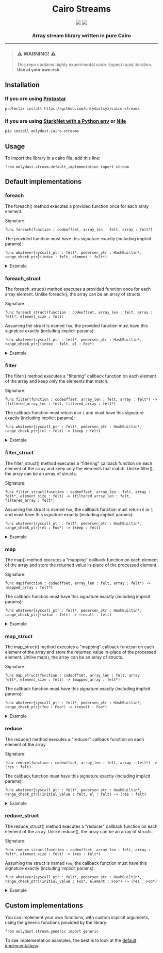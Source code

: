 <div align="center">
  <h1 align="center">Cairo Streams</h1>
  <p align="center">
    <a href="https://discord.gg/onlydust">
        <img src="https://img.shields.io/badge/Discord-6666FF?style=for-the-badge&logo=discord&logoColor=white">
    </a>
    <a href="https://twitter.com/intent/follow?screen_name=onlydust_xyz">
        <img src="https://img.shields.io/badge/Twitter-1DA1F2?style=for-the-badge&logo=twitter&logoColor=white">
    </a>       
  </p>
  
  <h3 align="center">Array stream library written in pure Cairo</h3>
</div>

---

> ### ⚠️ WARNING! ⚠️
>
> This repo contains highly experimental code.
> Expect rapid iteration.
> **Use at your own risk.**


## Installation

### If you are using [Protostar](https://docs.swmansion.com/protostar/)

```bash
protostar install https://github.com/onlydustxyz/cairo-streams
```

### If you are using [StarkNet with a Python env](https://starknet.io/docs/quickstart.html) or [Nile](https://github.com/OpenZeppelin/nile)

```bash
pip install onlydust-cairo-streams
```

## Usage

To import the library in a cairo file, add this line:

```cairo
from onlydust.stream.default_implementation import stream
```

## Default implementations

### foreach

The foreach() method executes a provided function once for each array element.

Signature:
```cairo
func foreach(function : codeoffset, array_len : felt, array : felt*)
```

The provided function must have this signature exactly (including implicit params):
```cairo
func whatever{syscall_ptr : felt*, pedersen_ptr : HashBuiltin*, range_check_ptr}(index : felt, element : felt*)
```

<details>
  <summary>Example</summary>

```cairo
func test_foreach{syscall_ptr : felt*, pedersen_ptr : HashBuiltin*, range_check_ptr}():
    alloc_locals

    let (local array : felt*) = alloc()
    assert array[0] = 1
    assert array[1] = 1
    assert array[2] = 1
    assert array[3] = 7

    stream.foreach(do_something, 4, array)

    return ()
end

func do_something{syscall_ptr : felt*, pedersen_ptr : HashBuiltin*, range_check_ptr}(index : felt, el : felt*):
    ...
    return ()
end
```

Look [here](./src/onlydust/stream/tests/test_foreach.cairo) for a full working example.
</details>

### foreach_struct

The foreach_struct() method executes a provided function once for each array element. Unlike foreach(), the array can be an array of structs.

Signature:
```cairo
func foreach_struct(function : codeoffset, array_len : felt, array : felt*, element_size : felt)
```

Assuming the struct is named `Foo`, the provided function must have this signature exactly (including implicit params):
```cairo
func whatever{syscall_ptr : felt*, pedersen_ptr : HashBuiltin*, range_check_ptr}(index : felt, el : Foo*)
```

<details>
  <summary>Example</summary>

```cairo
struct Foo:
    member x : felt
    member y : felt
end

func test_foreach_struct{syscall_ptr : felt*, pedersen_ptr : HashBuiltin*, range_check_ptr}():
    alloc_locals

    let (local array : Foo*) = alloc()
    assert array[0] = Foo(1, 10)
    assert array[1] = Foo(1, 10)
    assert array[2] = Foo(2, 20)
    assert array[3] = Foo(7, 70)

    stream.foreach_struct(do_something, 4, array, Foo.SIZE)

    return ()
end

func do_something{syscall_ptr : felt*, pedersen_ptr : HashBuiltin*, range_check_ptr}(el : Foo*):
    ...
    return ()
end
```

Look [here](./src/onlydust/stream/tests/test_foreach.cairo) for a full working example.
</details>

### filter

The filter() method executes a "filtering" callback function on each element of the array and keep only the elements that match.

Signature:
```cairo
func filter(function : codeoffset, array_len : felt, array : felt*) -> (filtered_array_len : felt, filtered_array : felt*)
```

The callback function must return `0` or `1` and must have this signature exactly (including implicit params):
```cairo
func whatever{syscall_ptr : felt*, pedersen_ptr : HashBuiltin*, range_check_ptr}(el : felt) -> (keep : felt)
```

<details>
  <summary>Example</summary>

```cairo
func test_filter{syscall_ptr : felt*, pedersen_ptr : HashBuiltin*, range_check_ptr}():
    alloc_locals

    let (local array : felt*) = alloc()
    assert array[0] = 1
    assert array[1] = 2
    assert array[2] = 8
    assert array[3] = 7

    let (local filtered_array_len : felt, filtered_array : felt*) = stream.filter(
        keep_even, 4, array
    )

    assert 2 = filtered_array_len
    assert 2 = filtered_array[0]
    assert 8 = filtered_array[1]

    return ()
end

func keep_even{syscall_ptr : felt*, pedersen_ptr : HashBuiltin*, range_check_ptr}(el : felt) -> (
    keep : felt
):
    let (_, rest) = unsigned_div_rem(el, 2)
    return (1 - rest)
end
```

Look [here](./src/onlydust/stream/tests/test_filter.cairo) for a full working example.
</details>


### filter_struct

The filter_struct() method executes a "filtering" callback function on each element of the array and keep only the elements that match.
Unlike filter(), the array can be an array of structs.

Signature:
```cairo
func filter_struct(function : codeoffset, array_len : felt, array : felt*, element_size : felt) -> (filtered_array_len : felt, filtered_array : felt*)
```

Assuming the struct is named `Foo`, the callback function must return `0` or `1` and must have this signature exactly (including implicit params):
```cairo
func whatever{syscall_ptr : felt*, pedersen_ptr : HashBuiltin*, range_check_ptr}(el : Foo*) -> (keep : felt)
```

<details>
  <summary>Example</summary>

```cairo
struct Foo:
    member x : felt
    member y : felt
end

func test_filter_struct{syscall_ptr : felt*, pedersen_ptr : HashBuiltin*, range_check_ptr}():
    alloc_locals

    let (local array : Foo*) = alloc()
    assert array[0] = Foo(1, 1)
    assert array[1] = Foo(1, 0)
    assert array[2] = Foo(2, 8)
    assert array[3] = Foo(7, 4)

    let (local filtered_array_len : felt, filtered_array : Foo*) = stream.filter_struct(
        keep_even_foo, 4, array, Foo.SIZE
    )

    assert 2 = filtered_array_len
    assert Foo(1, 1) = filtered_array[0]
    assert Foo(2, 8) = filtered_array[1]

    return ()
end

func keep_even_foo{syscall_ptr : felt*, pedersen_ptr : HashBuiltin*, range_check_ptr}(
    el : Foo*
) -> (keep : felt):
    tempvar sum = el.x + el.y
    let (_, rest) = unsigned_div_rem(sum, 2)
    return (1 - rest)
end
```

Look [here](./src/onlydust/stream/tests/test_filter.cairo) for a full working example.
</details>


### map

The map() method executes a "mapping" callback function on each element of the array and store the returned value in-place of the processed element.

Signature:
```cairo
func map(function : codeoffset, array_len : felt, array : felt*) -> (mapped_array : felt*)
```

The callback function must have this signature exactly (including implicit params):
```cairo
func whatever{syscall_ptr : felt*, pedersen_ptr : HashBuiltin*, range_check_ptr}(value : felt) -> (result : felt)
```

<details>
  <summary>Example</summary>

```cairo
func test_map{syscall_ptr : felt*, pedersen_ptr : HashBuiltin*, range_check_ptr}():
    alloc_locals

    let (local array : felt*) = alloc()
    assert array[0] = 1
    assert array[1] = 2
    assert array[2] = 3
    assert array[3] = 4

    let (array) = stream.map(double, 4, array)

    assert 2 = array[0]
    assert 4 = array[1]
    assert 6 = array[2]
    assert 8 = array[3]

    return ()
end

func double{syscall_ptr : felt*, pedersen_ptr : HashBuiltin*, range_check_ptr}(value : felt) -> (
    result : felt
):
    return (result=value * 2)
end
```

Look [here](./src/onlydust/stream/tests/test_map.cairo) for a full working example.
</details>


### map_struct

The map_struct() method executes a "mapping" callback function on each element of the array and store the returned value in-place of the processed element.
Unlike map(), the array can be an array of structs.

Signature:
```cairo
func map_struct(function : codeoffset, array_len : felt, array : felt*, element_size : felt) -> (mapped_array : felt*)
```

The callback function must have this signature exactly (including implicit params):
```cairo
func whatever{syscall_ptr : felt*, pedersen_ptr : HashBuiltin*, range_check_ptr}(foo : Foo*) -> (result : Foo*)
```

<details>
  <summary>Example</summary>

```cairo
struct Foo:
    member x : felt
    member y : felt
end

func test_map_struct{syscall_ptr : felt*, pedersen_ptr : HashBuiltin*, range_check_ptr}():
    alloc_locals

    let (local array : Foo*) = alloc()
    assert array[0] = Foo(1, 10)
    assert array[1] = Foo(2, 20)
    assert array[2] = Foo(3, 30)
    assert array[3] = Foo(4, 40)

    let (local array : Foo*) = stream.map_struct(double_foo, 4, array, Foo.SIZE)

    assert Foo(2, 20) = array[0]
    assert Foo(4, 40) = array[1]
    assert Foo(6, 60) = array[2]
    assert Foo(8, 80) = array[3]

    return ()
end

func double_foo{syscall_ptr : felt*, pedersen_ptr : HashBuiltin*, range_check_ptr}(foo : Foo*) -> (
    result : Foo*
):
    return (new Foo(foo.x * 2, foo.y * 2))
end
```

Look [here](./src/onlydust/stream/tests/test_map.cairo) for a full working example.
</details>


### reduce

The reduce() method executes a "reducer" callback function on each element of the array.

Signature:
```cairo
func reduce(function : codeoffset, array_len : felt, array : felt*) -> (res : felt)
```

The callback function must have this signature exactly (including implicit params):
```cairo
func whatever{syscall_ptr : felt*, pedersen_ptr : HashBuiltin*, range_check_ptr}(initial_value : felt, el : felt) -> (res : felt)
```

<details>
  <summary>Example</summary>

```cairo
func test_reduce{syscall_ptr : felt*, pedersen_ptr : HashBuiltin*, range_check_ptr}():
    alloc_locals

    let (local array : felt*) = alloc()
    assert array[0] = 1
    assert array[1] = 1
    assert array[2] = 1
    assert array[3] = 7

    let (res) = stream.reduce(sum, 4, array)
    assert res = 10

    # Reading a storage var will fail if builtins haven't been properly updated
    let (dummy) = dumb.read()

    return ()
end

func sum{syscall_ptr : felt*, pedersen_ptr : HashBuiltin*, range_check_ptr}(
    initial_value : felt, el : felt
) -> (res : felt):
    let res = initial_value + el
    return (res)
end
```

Look [here](./src/onlydust/stream/tests/test_reduce.cairo) for a full working example.
</details>


### reduce_struct

The reduce_struct() method executes a "reducer" callback function on each element of the array. Unlike reduce(), the array can be an array of structs.

Signature:
```cairo
func reduce_struct(function : codeoffset, array_len : felt, array : felt*, element_size : felt) -> (res : felt*)
```

Assuming the struct is named `Foo`, the callback function must have this signature exactly (including implicit params):
```cairo
func whatever{syscall_ptr : felt*, pedersen_ptr : HashBuiltin*, range_check_ptr}(initial_value : Foo*, element : Foo*) -> (res : Foo*)
```

<details>
  <summary>Example</summary>

```cairo
struct Foo:
    member x : felt
    member y : felt
end

func test_reduce_struct{syscall_ptr : felt*, pedersen_ptr : HashBuiltin*, range_check_ptr}():
    alloc_locals
    let (local array : Foo*) = alloc()
    assert array[0] = Foo(1, 10)
    assert array[1] = Foo(1, 10)
    assert array[2] = Foo(2, 20)
    assert array[3] = Foo(7, 70)

    let (res : Foo*) = stream.reduce_struct(
        function=sum_foo, array_len=4, array=array, element_size=Foo.SIZE
    )
    assert 11 = res.x
    assert 110 = res.y

    # Reading a storage var will fail if builtins haven't been properly updated
    let (dummy) = dumb.read()

    return ()
end

func sum_foo{syscall_ptr : felt*, pedersen_ptr : HashBuiltin*, range_check_ptr}(
    initial_value : Foo*, element : Foo*
) -> (res : Foo*):
    return (new Foo(initial_value.x + element.x, initial_value.y + element.y))
end
```

Look [here](./src/onlydust/stream/tests/test_reduce.cairo) for a full working example.
</details>


## Custom implementations

You can implement your own functions, with custom implicit arguments, using the generic functions provided by the library:

```cairo
from onlydust.stream.generic import generic
```

To see implementation examples, the best is to look at the [default implementations](./src/onlydust/stream/default_implementation.cairo).
